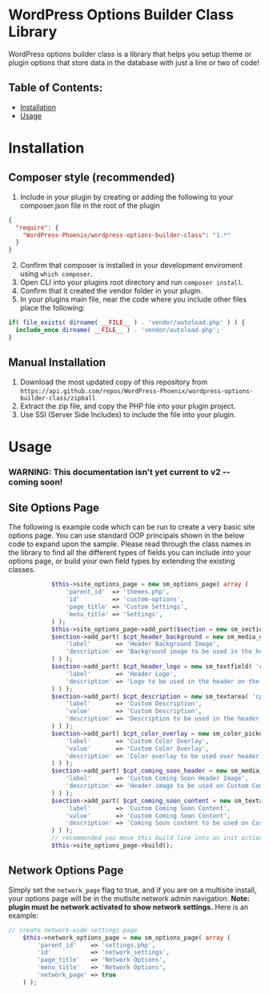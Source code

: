 # WordPress Options Builder Class Library

WordPress options builder class is a library that helps you setup theme or plugin options that store data in the database with just a line or two of code!

## Table of Contents:
- [Installation](#installation)
- [Usage](#usage)


# Installation

## Composer style (recommended)

1. Include in your plugin by creating or adding the following to your composer.json file in the root of the plugin
```json
{
  "require": {
    "WordPress-Phoenix/wordpress-options-builder-class": "1.*"
  }
}
```
2. Confirm that composer is installed in your development enviroment using `which composer`.
3. Open CLI into your plugins root directory and run `composer install`.
4. Confirm that it created the vendor folder in your plugin.
5. In your plugins main file, near the code where you include other files place the following:
```php
if( file_exists( dirname( __FILE__ ) . 'vendor/autoload.php' ) ) {
  include_once dirname( __FILE__ ) . 'vendor/autoload.php';
}
```

## Manual Installation
1. Download the most updated copy of this repository from `https://api.github.com/repos/WordPress-Phoenix/wordpress-options-builder-class/zipball`
2. Extract the zip file, and copy the PHP file into your plugin project.
3. Use SSI (Server Side Includes) to include the file into your plugin.

# Usage

### WARNING: This documentation isn't yet current to v2 -- coming soon!

## Site Options Page
The following is example code which can be run to create a very basic site options page. You can use standard OOP principals shown in the below code to expand upon the sample. Please read through the class names in the library to find all the different types of fields you can include into your options page, or build your own field types by extending the existing classes.

```php
			$this->site_options_page = new sm_options_page( array (
				'parent_id'  => 'themes.php',
				'id'         => 'custom-options',
				'page_title' => 'Custom Settings',
				'menu_title' => 'Settings',
			) );
			$this->site_options_page->add_part($section = new sm_section('branding_options', array('title'=>'Branding')) );
			$section->add_part( $cpt_header_background = new sm_media_upload( 'cpt_header_bg_image', array(
				'label'       => 'Header Background Image',
				'description' => 'Background image to be used in the header on the Custom archive page.'
			) ) );
			$section->add_part( $cpt_header_logo = new sm_textfield( 'cpt_header_logo', array(
				'label'       => 'Header Logo',
				'description' => 'Logo to be used in the header on the Custom archive page.'
			) ) );
			$section->add_part( $cpt_description = new sm_textarea( 'cpt_description', array(
				'label'       => 'Custom Description',
				'value'       => 'Custom Description',
				'description' => 'Description to be used in the header on the Custom archive page.',
			) ) );
			$section->add_part( $cpt_color_overlay = new sm_color_picker( 'cpt_color_overlay', array(
				'label'       => 'Custom Color Overlay',
				'value'       => 'Custom Color Overlay',
				'description' => 'Color overlay to be used over header image only on the Custom archive page.',
			) ) );
			$section->add_part( $cpt_coming_soon_header = new sm_media_upload( 'cpt_coming_soon_header', array(
				'label'       => 'Custom Coming Soon Header Image',
				'description' => 'Header image to be used on Custom Coming Soon page.'
			) ) );
			$section->add_part( $cpt_coming_soon_content = new sm_textarea( 'cpt_coming_soon_content', array(
				'label'       => 'Custom Coming Soon Content',
				'value'       => 'Custom Coming Soon Content',
				'description' => 'Coming Soon content to be used on Custom Coming Soon page.',
			) ) );
			// recommended you move this build line into an init action hook priority 20+
			$this->site_options_page->build();
```

## Network Options Page

Simply set the `network_page` flag to true, and if you are on a multisite install, your options page will be in the mutlsite network admin navigation. **Note: plugin must be network activated to show network settings.** Here is an example:
```php
// create network-wide settings page
	$this->network_options_page = new sm_options_page( array (
		'parent_id'    => 'settings.php',
		'id'           => 'network_settings',
		'page_title'   => 'Network Options',
		'menu_title'   => 'Network Options',
		'network_page' => true
	) );
```
